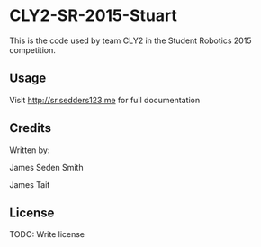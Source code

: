 # CLY2-SR-2015-Stuart

This is the code used by team CLY2 in the Student Robotics 2015 competition.

## Usage

Visit http://sr.sedders123.me for full documentation

## Credits
Written by:

James Seden Smith

James Tait

## License

TODO: Write license